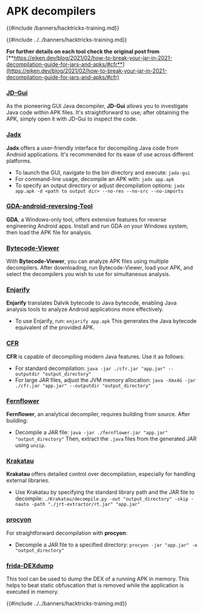 # APK decompilers
{{#include /banners/hacktricks-training.md}}


{{#include ../../banners/hacktricks-training.md}}

**For further details on each tool check the original post from** [**https://eiken.dev/blog/2021/02/how-to-break-your-jar-in-2021-decompilation-guide-for-jars-and-apks/#cfr**](https://eiken.dev/blog/2021/02/how-to-break-your-jar-in-2021-decompilation-guide-for-jars-and-apks/#cfr)

### [JD-Gui](https://github.com/java-decompiler/jd-gui)

As the pioneering GUI Java decompiler, **JD-Gui** allows you to investigate Java code within APK files. It's straightforward to use; after obtaining the APK, simply open it with JD-Gui to inspect the code.

### [Jadx](https://github.com/skylot/jadx)

**Jadx** offers a user-friendly interface for decompiling Java code from Android applications. It's recommended for its ease of use across different platforms.

- To launch the GUI, navigate to the bin directory and execute: `jadx-gui`
- For command-line usage, decompile an APK with: `jadx app.apk`
- To specify an output directory or adjust decompilation options: `jadx app.apk -d <path to output dir> --no-res --no-src --no-imports`

### [GDA-android-reversing-Tool](https://github.com/charles2gan/GDA-android-reversing-Tool)

**GDA**, a Windows-only tool, offers extensive features for reverse engineering Android apps. Install and run GDA on your Windows system, then load the APK file for analysis.

### [Bytecode-Viewer](https://github.com/Konloch/bytecode-viewer/releases)

With **Bytecode-Viewer**, you can analyze APK files using multiple decompilers. After downloading, run Bytecode-Viewer, load your APK, and select the decompilers you wish to use for simultaneous analysis.

### [Enjarify](https://github.com/Storyyeller/enjarify)

**Enjarify** translates Dalvik bytecode to Java bytecode, enabling Java analysis tools to analyze Android applications more effectively.

- To use Enjarify, run: `enjarify app.apk` This generates the Java bytecode equivalent of the provided APK.

### [CFR](https://github.com/leibnitz27/cfr)

**CFR** is capable of decompiling modern Java features. Use it as follows:

- For standard decompilation: `java -jar ./cfr.jar "app.jar" --outputdir "output_directory"`
- For large JAR files, adjust the JVM memory allocation: `java -Xmx4G -jar ./cfr.jar "app.jar" --outputdir "output_directory"`

### [Fernflower](https://github.com/JetBrains/intellij-community/tree/master/plugins/java-decompiler/engine)

**Fernflower**, an analytical decompiler, requires building from source. After building:

- Decompile a JAR file: `java -jar ./fernflower.jar "app.jar" "output_directory"` Then, extract the `.java` files from the generated JAR using `unzip`.

### [Krakatau](https://github.com/Storyyeller/Krakatau)

**Krakatau** offers detailed control over decompilation, especially for handling external libraries.

- Use Krakatau by specifying the standard library path and the JAR file to decompile: `./Krakatau/decompile.py -out "output_directory" -skip -nauto -path "./jrt-extractor/rt.jar" "app.jar"`

### [procyon](https://github.com/mstrobel/procyon)

For straightforward decompilation with **procyon**:

- Decompile a JAR file to a specified directory: `procyon -jar "app.jar" -o "output_directory"`

### [frida-DEXdump](https://github.com/hluwa/frida-dexdump)

This tool can be used to dump the DEX of a running APK in memory. This helps to beat static obfuscation that is removed while the application is executed in memory.

{{#include ../../banners/hacktricks-training.md}}
